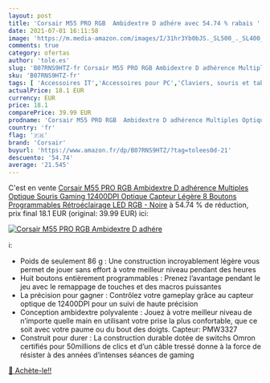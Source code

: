 ```yaml
---
layout: post
title: 'Corsair M55 PRO RGB  Ambidextre D adhére avec 54.74 % rabais '
date: 2021-07-01 16:11:58
image: 'https://m.media-amazon.com/images/I/31hr3Yb0bJS._SL500_._SL400_.jpg'
comments: true
category: ofertas
author: 'tole.es'
slug: 'B07RNS9HTZ-fr Corsair M55 PRO RGB Ambidextre D adhérence Multiples...'
sku: 'B07RNS9HTZ-fr'
tags: [ 'Accessoires IT','Accessoires pour PC','Claviers, souris et tablettes','Informatique','Jeux vidéo','PC: Jeux et accessoires','Souris','Souris gaming pour PC','corsair', ]
actualPrice: 18.1 EUR
currency: EUR
price: 18.1
comparePrice: 39.99 EUR
prodname: 'Corsair M55 PRO RGB  Ambidextre D adhérence Multiples Optique Souris Gaming  12400DPI Optique Capteur  Légère  8 Boutons Programmables  Rétroéclairage LED RGB  - Noire'
country: 'fr'
flag: '🇫🇷'
brand: 'Corsair'
buyurl: 'https://www.amazon.fr/dp/B07RNS9HTZ/?tag=tolees0d-21'
descuento: '54.74'
average: '21.545'
---
```


C'est en vente [Corsair M55 PRO RGB  Ambidextre D adhérence Multiples Optique Souris Gaming  12400DPI Optique Capteur  Légère  8 Boutons Programmables  Rétroéclairage LED RGB  - Noire](https://www.amazon.fr/dp/B07RNS9HTZ/?tag=tolees0d-21)  à  54.74 % de réduction, prix final  18.1 EUR (original: 39.99 EUR) ici:

[![Corsair M55 PRO RGB  Ambidextre D adhére](https://m.media-amazon.com/images/I/31hr3Yb0bJS._SL500_._SL400_.jpg)](https://www.amazon.fr/dp/B07RNS9HTZ/?tag=tolees0d-21)

ℹ️:

- Poids de seulement 86 g : Une construction incroyablement légère vous permet de jouer sans effort à votre meilleur niveau pendant des heures
- Huit boutons entièrement programmables : Prenez l’avantage pendant le jeu avec le remappage de touches et des macros puissantes
- La précision pour gagner : Contrôlez votre gameplay grâce au capteur optique de 12400DPI pour un suivi de haute précision
- Conception ambidextre polyvalente : Jouez à votre meilleur niveau de n’importe quelle main en utilisant votre prise la plus confortable, que ce soit avec votre paume ou du bout des doigts. Capteur: PMW3327
- Construit pour durer : La construction durable dotée de switchs Omron certifiés pour 50millions de clics et d’un câble tressé donne à la force de résister à des années d’intenses séances de gaming

[🛒 Achète-le!!](https://www.amazon.fr/dp/B07RNS9HTZ/?tag=tolees0d-21)
